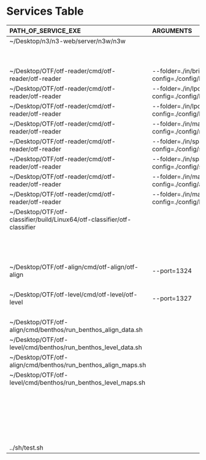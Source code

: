 # Services Table

| PATH_OF_SERVICE_EXE                                                      | ARGUMENTS                                                        | DELAY | API                      | REDIRECT                                        | METHOD | ENABLE |
| :----------------------------------------------------------------------- | :--------------------------------------------------------------- | :---: | :----------------------- | :---------------------------------------------- | :----: | :----: |
| ~/Desktop/n3/n3-web/server/n3w/n3w                                       |                                                                  |       | /n3/admin/newdemocontext | :1323/admin/newdemocontext                      |  POST  |  true  |
|                                                                          |                                                                  |       | /n3/graphgl              | :1323/n3/graphgl                                |  POST  |  true  |
|                                                                          |                                                                  |       | /n3/publish              | :1323/n3/publish                                |  POST  |  true  |
| ~/Desktop/OTF/otf-reader/cmd/otf-reader/otf-reader                       | --folder=./in/brightpath --config=./config/bp_config.json        |   2   |                          |                                                 |        |  true  |
| ~/Desktop/OTF/otf-reader/cmd/otf-reader/otf-reader                       | --folder=./in/lpofa --config=./config/lpofa_literacy_config.json |       |                          |                                                 |        |  true  |
| ~/Desktop/OTF/otf-reader/cmd/otf-reader/otf-reader                       | --folder=./in/lpofa --config=./config/lpofa_numeracy_config.json |       |                          |                                                 |        |  true  |
| ~/Desktop/OTF/otf-reader/cmd/otf-reader/otf-reader                       | --folder=./in/maths-pathway --config=./config/mp_config.json     |       |                          |                                                 |        |  true  |
| ~/Desktop/OTF/otf-reader/cmd/otf-reader/otf-reader                       | --folder=./in/spa --config=./config/spa_mapped_config.json       |       |                          |                                                 |        |  true  |
| ~/Desktop/OTF/otf-reader/cmd/otf-reader/otf-reader                       | --folder=./in/spa --config=./config/spa_prescribed_config.json   |       |                          |                                                 |        |  true  |
| ~/Desktop/OTF/otf-reader/cmd/otf-reader/otf-reader                       | --folder=./in/maps/align --config=./config/alignMaps_config.json |       |                          |                                                 |        |  true  |
| ~/Desktop/OTF/otf-reader/cmd/otf-reader/otf-reader                       | --folder=./in/maps/level --config=./config/levelMaps_config.json |       |                          |                                                 |        |  true  |
| ~/Desktop/OTF/otf-classifier/build/Linux64/otf-classifier/otf-classifier |                                                                  |       | /classifier/align        | :1576/align                                     |  POST  |  true  |
|                                                                          |                                                                  |       | /classifier/align        | :1576/align                                     |  GET   |  true  |
|                                                                          |                                                                  |       | /classifier/lookup       | :1576/lookup                                    |  GET   |  true  |
|                                                                          |                                                                  |       | /classifier/index        | :1576/index                                     |  GET   |  true  |
| ~/Desktop/OTF/otf-align/cmd/otf-align/otf-align                          | --port=1324                                                      |       | /aligner                 | :1324/                                          |  GET   |  true  |
|                                                                          |                                                                  |       | /aligner/align           | :1324/align                                     |  POST  |  true  |
| ~/Desktop/OTF/otf-level/cmd/otf-level/otf-level                          | --port=1327                                                      |       | /leveler                 | :1327/                                          |  GET   |  true  |
|                                                                          |                                                                  |       | /leveler/level           | :1327/level                                     |  POST  |  true  |
| ~/Desktop/OTF/otf-align/cmd/benthos/run_benthos_align_data.sh            |                                                                  |       |                          |                                                 |        | false  |
| ~/Desktop/OTF/otf-level/cmd/benthos/run_benthos_level_data.sh            |                                                                  |       |                          |                                                 |        | false  |
| ~/Desktop/OTF/otf-align/cmd/benthos/run_benthos_align_maps.sh            |                                                                  |       |                          |                                                 |        | false  |
| ~/Desktop/OTF/otf-level/cmd/benthos/run_benthos_level_maps.sh            |                                                                  |       |                          |                                                 |        | false  |
|                                                                          |                                                                  |       | /sif-xml2json            | http://192.168.31.159:1324/sif-xml2json/convert |  POST  | false  |
|                                                                          |                                                                  |       | /sif-xml2json/help       | http://192.168.31.159:1324/                     |  GET   | false  |
|                                                                          |                                                                  |       | /sif-json2xml            | http://192.168.31.159:1325/sif-json2xml/convert |  POST  | false  |
|                                                                          |                                                                  |       | /sif-json2xml/help       | http://192.168.31.159:1325/                     |  GET   | false  |
| ../sh/test.sh                                                            |                                                                  |   2   |                          |                                                 |        |  true  |
